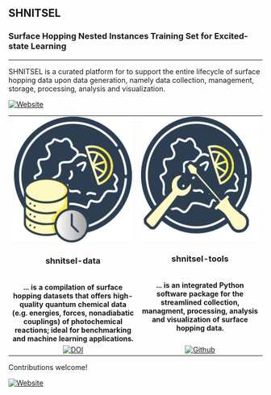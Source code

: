 ## SHNITSEL
### Surface Hopping Nested Instances Training Set for Excited-state Learning

-------------------------

SHNITSEL is a curated platform for to support the entire lifecycle of surface hopping data upon data generation, namely data collection, management, storage, processing, analysis and visualization.

[![Website](https://img.shields.io/badge/Website-shnitsel.github.io-yellow.svg)](https://shnitsel.github.io/)

<table>
  <tr>
    <td align="center" width="400" valign="top">
      <img src="https://github.com/SHNITSEL/shnitsel/blob/main/logo_shnitsel-data.png" height="250"><br>
      <h3><b>shnitsel-data<b></h3>
        <br>
        ... is a compilation of surface hopping datasets that offers high-quality quantum chemical data (e.g. energies, forces, nonadiabatic couplings) of photochemical reactions; ideal for benchmarking and machine learning applications.
        <br>
    </td>
    <td align="center" width="400" valign="top">
      <img src="https://github.com/SHNITSEL/shnitsel/blob/main/logo_shnitsel-tools.png" height="246"><br>
      <h3><b>shnitsel-tools<b></h3>
      <br>
      ... is an integrated Python software package for the streamlined collection, managment, processing, analysis and visualization of surface hopping data.
        <br>
    </td>
  </tr>
  <tr>
    <td align="center" width="400" valign="top">
        <a href="https://zenodo.org/records/15482819">
          <img src="https://img.shields.io/badge/Dataset-Zenodo-yellow.svg" alt="DOI">
        </a>
    </td>
    <td align="center" width="400" valign="top">
      <a href="https://github.com/SHNITSEL/shnitsel-tools">
          <img src="https://img.shields.io/badge/Code-Github-blue.svg" alt="Github">
      </a>
    </td>
  </tr>
</table>

Contributions welcome!

[![Website](https://img.shields.io/badge/Website-shnitsel.github.io-yellow.svg)](https://shnitsel.github.io/)

<!--
**SHNITSEL/shnitsel** is a ✨ _special_ ✨ repository because its `README.md` (this file) appears on your GitHub profile.

Here are some ideas to get you started:

(<i>e.g.</i>, photodissociation, isomerization, and electrocyclic reactions)
<div align="center">
  <h1>SHNITSEL</h1>
  <img src="https://github.com/SHNITSEL/shnitsel/blob/main/shnitsel_logo.png" alt="SHNITSEL Logo" width="200px">
  <h3>Surface Hopping Nested Instances Training Set for Excited-state Learning</h3>
</div>

-->
